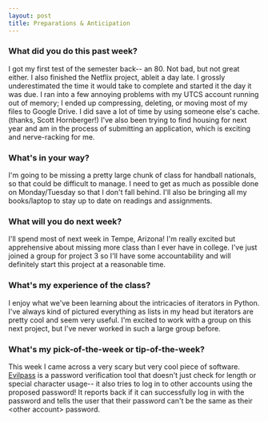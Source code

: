 ```yaml
---
layout: post
title: Preparations & Anticipation
---
```


### What did you do this past week?
I got my first test of the semester back-- an 80. Not bad, but not great either. I also finished the Netflix project, ableit a day late. I grossly underestimated the time it would take to complete and started it the day it was due. I ran into a few annoying problems with my UTCS account running out of memory; I ended up compressing, deleting, or moving most of my files to Google Drive. I did save a lot of time by using someone else's cache. (thanks, Scott Hornberger!) I've also been trying to find housing for next year and am in the process of submitting an application, which is exciting and nerve-racking for me.

### What's in your way?
I'm going to be missing a pretty large chunk of class for handball nationals, so that could be difficult to manage. I need to get as much as possible done on Monday/Tuesday so that I don't fall behind. I'll also be bringing all my books/laptop to stay up to date on readings and assignments.

### What will you do next week?
I'll spend most of next week in Tempe, Arizona! I'm really excited but apprehensive about missing more class than I ever have in college. I've just joined a group for project 3 so I'll have some accountability and will definitely start this project at a reasonable time.

### What's my experience of the class?
I enjoy what we've been learning about the intricacies of iterators in Python. I've always kind of pictured everything as lists in my head but iterators are pretty cool and seem very useful. I'm excited to work with a group on this next project, but I've never worked in such a large group before.

### What's my pick-of-the-week or tip-of-the-week?
This week I came across a very scary but very cool piece of software. [Evilpass](https://github.com/SirCmpwn/evilpass) is a password verification tool that doesn't just check for length or special character usage-- it also tries to log in to other accounts using the proposed password! It reports back if it can successfully log in with the password and tells the user that their password can't be the same as their &lt;other account&gt; password.
